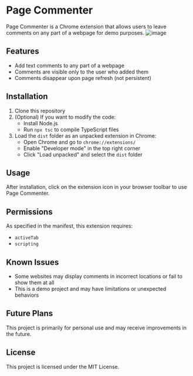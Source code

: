 # Page Commenter

Page Commenter is a Chrome extension that allows users to leave comments on any part of a webpage for demo purposes.
![image](https://github.com/user-attachments/assets/59bbe3dc-d400-4964-941d-16b72b2749d3)


## Features

- Add text comments to any part of a webpage
- Comments are visible only to the user who added them
- Comments disappear upon page refresh (not persistent)

## Installation

1. Clone this repository
2. (Optional) If you want to modify the code:
   - Install Node.js
   - Run `npx tsc` to compile TypeScript files
3. Load the `dist` folder as an unpacked extension in Chrome:
   - Open Chrome and go to `chrome://extensions/`
   - Enable "Developer mode" in the top right corner
   - Click "Load unpacked" and select the `dist` folder

## Usage

After installation, click on the extension icon in your browser toolbar to use Page Commenter.

## Permissions

As specified in the manifest, this extension requires:
- `activeTab`
- `scripting`

## Known Issues

- Some websites may display comments in incorrect locations or fail to show them at all
- This is a demo project and may have limitations or unexpected behaviors

## Future Plans

This project is primarily for personal use and may receive improvements in the future.

## License

This project is licensed under the MIT License.
